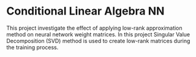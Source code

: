 # Conditional Linear Algebra NN

This project investigate the effect of applying low-rank approximation method on neural network weight matrices.
In this project Singular Value Decomposition (SVD) method is used to create low-rank matrices during the training process.
